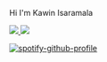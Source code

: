 Hi I'm Kawin Isaramala

<div>
  <a href="https://www.instagram.com/kwnxp.n">
    <img src="https://img.shields.io/badge/Instagram-833AB4?logo=instagram&logocolor=white">
  <a/>
  <a href="https://www.facebook.com/kawin.tn">
    <img src="https://img.shields.io/badge/Facebook-blue?logo=facebook&logocolor=white">
  <a/>
</div>

[![spotify-github-profile](https://spotify-github-profile.kittinanx.com/api/view?uid=31tyn7aekhozhau5esmbvfvvqrhi&cover_image=true&theme=default&show_offline=false&background_color=121212&interchange=false)](https://github.com/kittinan/spotify-github-profile)
